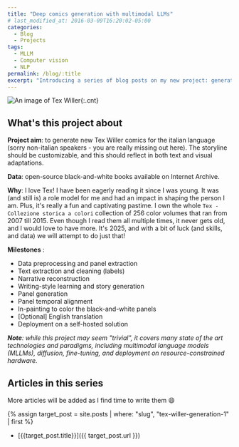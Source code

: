 ```yaml
---
title: "Deep comics generation with multimodal LLMs"
# last_modified_at: 2016-03-09T16:20:02-05:00
categories:
  - Blog
  - Projects
tags:
  - MLLM
  - Computer vision
  - NLP
permalink: /blog/:title
excerpt: "Introducing a series of blog posts on my new project: generating novel, fake comics resembling Tex Willer. "
---
```


![An image of Tex Willer](https://upload.wikimedia.org/wikipedia/it/3/3e/Tex_willer_panini_comics.jpg){:.cnt}


## What's this project about

**Project aim**: to generate new Tex Willer comics for the italian language (sorry non-italian speakers - you are really missing out here). The storyline should be customizable, and this should reflect in both text and visual adaptations.

**Data**: open-source black-and-white books available on Internet Archive.

**Why**: I love Tex! I have been eagerly reading it since I was young. It was (and still is) a role model for me and had an impact in shaping the person I am. Plus, it's really a fun and captivating pastime. I own the whole `Tex - Collezione storica a colori` collection of 256 color volumes that ran from 2007 till 2015. Even though I read them all multiple times, it never gets old, and I would love to have more. It's 2025, and with a bit of luck (and skills, and data) we will attempt to do just that!

**Milestones** :
- Data preprocessing and panel extraction
- Text extraction and cleaning (labels)
- Narrative reconstruction
- Writing-style learning and story generation
- Panel generation 
- Panel temporal alignment
- In-painting to color the black-and-white panels
- [Optional] English translation
- Deployment on a self-hosted solution

_**Note**: while this project may seem "trivial", it covers many state of the art technologies and paradigms, including multimodal language models (MLLMs), diffusion, fine-tuning, and deployment on resource-constrained hardware._

## Articles in this series

More articles will be added as I find time to write them :smile:

{% assign target_post = site.posts | where: "slug", "tex-willer-generation-1" | first %}
- [{{target_post.title}}]({{ target_post.url }})
